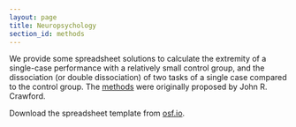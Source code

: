 ```yaml
---
layout: page
title: Neuropsychology
section_id: methods
---
```


We provide some spreadsheet solutions to calculate the extremity of a single-case performance with a relatively small control group, and the dissociation (or double dissociation) of two tasks of a single case compared to the control group. The [methods](http://homepages.abdn.ac.uk/j.crawford/pages/dept/SingleCaseMethodology.htm) were originally proposed by John R. Crawford.

<i class='fa fa-table'></i> Download the spreadsheet template from [osf.io](https://osf.io/uxd7q/).